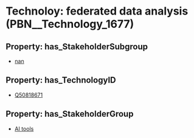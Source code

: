 # Technoloy: __federated data analysis__ (PBN__Technology_1677)

## Property: has_StakeholderSubgroup

* [nan](PBN__TechSubgroup_7)

## Property: has_TechnologyID

* [Q50818671](Q50818671)

## Property: has_StakeholderGroup

* [AI tools](PBN__TechGroup_0)

